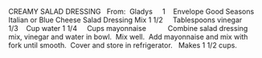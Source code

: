 CREAMY SALAD DRESSING
 
From:  Gladys
 
 
1    Envelope Good Seasons Italian or Blue Cheese Salad Dressing Mix
1 1/2     Tablespoons vinegar
1/3    Cup water
1 1/4     Cups mayonnaise
    
    
Combine salad dressing mix, vinegar and water in bowl.  Mix well.  Add mayonnaise and mix with fork until smooth.  Cover and store in refrigerator.
 
Makes 1 1/2 cups.
